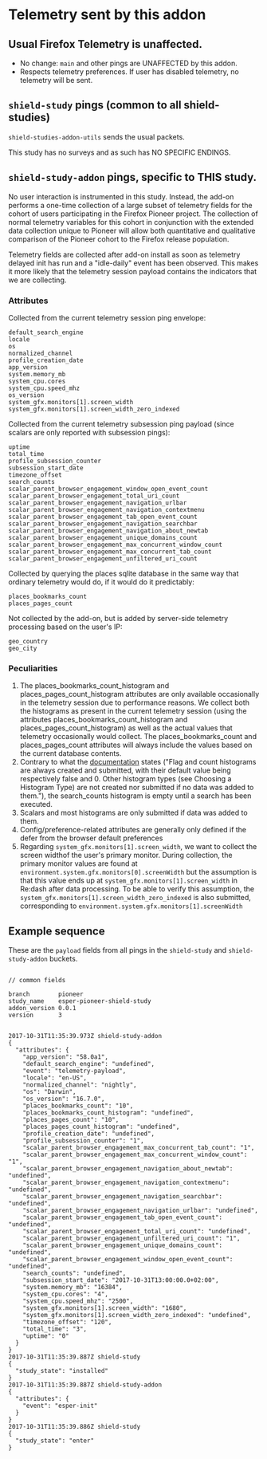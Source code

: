 # Telemetry sent by this addon

## Usual Firefox Telemetry is unaffected.

- No change: `main` and other pings are UNAFFECTED by this addon.
- Respects telemetry preferences.  If user has disabled telemetry, no telemetry will be sent.

## `shield-study` pings (common to all shield-studies)

`shield-studies-addon-utils` sends the usual packets.

This study has no surveys and as such has NO SPECIFIC ENDINGS.

## `shield-study-addon` pings, specific to THIS study.

No user interaction is instrumented in this study. Instead, the add-on performs a one-time collection of a large 
subset of telemetry fields for the cohort of users participating in the Firefox Pioneer project. The collection of 
normal telemetry variables for this cohort in conjunction with the extended data collection unique to Pioneer will 
allow both quantitative and qualitative comparison of the Pioneer cohort to the Firefox release population. 

Telemetry fields are collected after add-on install as soon as telemetry delayed init has run and a "idle-daily" event has been observed. 
This makes it more likely that the telemetry session payload contains the indicators that we are collecting. 

### Attributes

Collected from the current telemetry session ping envelope:

```
default_search_engine
locale
os
normalized_channel
profile_creation_date
app_version
system.memory_mb
system_cpu.cores
system_cpu.speed_mhz
os_version
system_gfx.monitors[1].screen_width
system_gfx.monitors[1].screen_width_zero_indexed
``` 

Collected from the current telemetry subsession ping payload (since scalars are only reported with subsession pings): 

```
uptime
total_time
profile_subsession_counter
subsession_start_date
timezone_offset
search_counts
scalar_parent_browser_engagement_window_open_event_count
scalar_parent_browser_engagement_total_uri_count
scalar_parent_browser_engagement_navigation_urlbar
scalar_parent_browser_engagement_navigation_contextmenu
scalar_parent_browser_engagement_tab_open_event_count
scalar_parent_browser_engagement_navigation_searchbar
scalar_parent_browser_engagement_navigation_about_newtab
scalar_parent_browser_engagement_unique_domains_count
scalar_parent_browser_engagement_max_concurrent_window_count
scalar_parent_browser_engagement_max_concurrent_tab_count
scalar_parent_browser_engagement_unfiltered_uri_count
``` 

Collected by querying the places sqlite database in the same way that ordinary telemetry would do, if it would do it predictably:

```
places_bookmarks_count
places_pages_count
``` 

Not collected by the add-on, but is added by server-side telemetry processing based on the user's IP:

```
geo_country
geo_city
``` 

### Peculiarities

1. The places_bookmarks_count_histogram and places_pages_count_histogram attributes are only available occasionally in the telemetry session due to performance reasons. We collect both the histograms as present in the current telemetry session (using the attributes places_bookmarks_count_histogram and places_pages_count_histogram) as well as the actual values that telemetry occasionally would collect. The places_bookmarks_count and places_pages_count attributes will always include the values based on the current database contents.
1. Contrary to what the [documentation](https://firefox-source-docs.mozilla.org/toolkit/components/telemetry/telemetry/data/main-ping.html) states ("Flag and count histograms are always created and submitted, with their default value being respectively false and 0. Other histogram types (see Choosing a Histogram Type) are not created nor submitted if no data was added to them."), the search_counts histogram is empty until a search has been executed.
1. Scalars and most histograms are only submitted if data was added to them.
1. Config/preference-related attributes are generally only defined if the defer from the browser default preferences
1. Regarding `system_gfx.monitors[1].screen_width`, we want to collect the screen widthof the user's primary monitor. During collection, the primary monitor values are found at `environment.system.gfx.monitors[0].screenWidth` but the assumption is that this value ends up at `system_gfx.monitors[1].screen_width` in Re:dash after data processing. To be able to verify this assumption, the `system_gfx.monitors[1].screen_width_zero_indexed` is also submitted, corresponding to `environment.system.gfx.monitors[1].screenWidth`

## Example sequence

These are the `payload` fields from all pings in the `shield-study` and `shield-study-addon` buckets.

```

// common fields

branch        pioneer
study_name    esper-pioneer-shield-study
addon_version 0.0.1
version       3


2017-10-31T11:35:39.973Z shield-study-addon
{
  "attributes": {
    "app_version": "58.0a1",
    "default_search_engine": "undefined",
    "event": "telemetry-payload",
    "locale": "en-US",
    "normalized_channel": "nightly",
    "os": "Darwin",
    "os_version": "16.7.0",
    "places_bookmarks_count": "10",
    "places_bookmarks_count_histogram": "undefined",
    "places_pages_count": "10",
    "places_pages_count_histogram": "undefined",
    "profile_creation_date": "undefined",
    "profile_subsession_counter": "1",
    "scalar_parent_browser_engagement_max_concurrent_tab_count": "1",
    "scalar_parent_browser_engagement_max_concurrent_window_count": "1",
    "scalar_parent_browser_engagement_navigation_about_newtab": "undefined",
    "scalar_parent_browser_engagement_navigation_contextmenu": "undefined",
    "scalar_parent_browser_engagement_navigation_searchbar": "undefined",
    "scalar_parent_browser_engagement_navigation_urlbar": "undefined",
    "scalar_parent_browser_engagement_tab_open_event_count": "undefined",
    "scalar_parent_browser_engagement_total_uri_count": "undefined",
    "scalar_parent_browser_engagement_unfiltered_uri_count": "1",
    "scalar_parent_browser_engagement_unique_domains_count": "undefined",
    "scalar_parent_browser_engagement_window_open_event_count": "undefined",
    "search_counts": "undefined",
    "subsession_start_date": "2017-10-31T13:00:00.0+02:00",
    "system.memory_mb": "16384",
    "system_cpu.cores": "4",
    "system_cpu.speed_mhz": "2500",
    "system_gfx.monitors[1].screen_width": "1680",
    "system_gfx.monitors[1].screen_width_zero_indexed": "undefined",
    "timezone_offset": "120",
    "total_time": "3",
    "uptime": "0"
  }
}
2017-10-31T11:35:39.887Z shield-study
{
  "study_state": "installed"
}
2017-10-31T11:35:39.887Z shield-study-addon
{
  "attributes": {
    "event": "esper-init"
  }
}
2017-10-31T11:35:39.886Z shield-study
{
  "study_state": "enter"
}